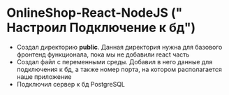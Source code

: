 # OnlineShop-React-NodeJS (" Настроил Подключение к бд")

* Создал директорию **public**. Данная директория нужна для базового фронтенд функционала, пока мы не добавили react часть
* Создал файл с переменными среды. Добавил в него данные для подключения к бд, а также номер порта, на котором располагается наше приложение
* Подключил сервер к бд PostgreSQL